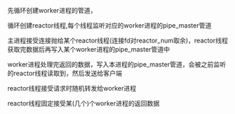 先循环创建worker进程的管道，

循环创建reactor线程,每个线程监听对应的worker进程的pipe\_master管道

主进程接受连接抛给某个reactor线程\(连接fd对reactor\_num取余\)，reactor线程获取完数据后再写入某个worker进程的pipe\_master管道中

worker进程处理完返回的数据，写入本进程的pipe\_master管道，会被之前监听的reactor线程读取到，然后发送给客户端



reactor线程接受请求时随机转发给worker进程

reactor线程固定接受某\(几个\)个worker进程的返回数据


